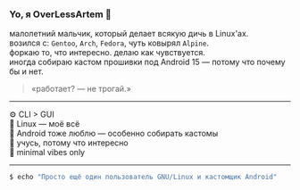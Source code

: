 ### Yo, я OverLessArtem 👾

малолетний мальчик, который делает всякую дичь в Linux'ах.  
возился с: `Gentoo`, `Arch`, `Fedora`, чуть ковырял `Alpine`.  
форкаю то, что интересно. делаю как чувствуется.  
иногда собираю кастом прошивки под Android 15 — потому что почему бы и нет.

> «работает? — не трогай.»

---

⚙️ CLI > GUI  
🐧 Linux — моё всё  
📱 Android тоже люблю — особенно собирать кастомы  
🧠 учусь, потому что интересно  
🧰 minimal vibes only

---

```bash
$ echo "Просто ещё один пользователь GNU/Linux и кастомщик Android"
